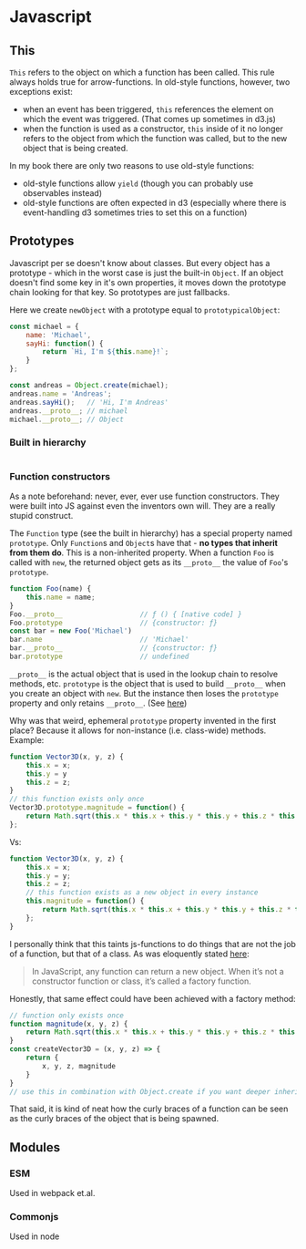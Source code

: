 # Javascript

## This
`This` refers to the object on which a function has been called.
This rule always holds true for arrow-functions.
In old-style functions, however, two exceptions exist:
 - when an event has been triggered, `this` references the element on which the event was triggered. (That comes up sometimes in d3.js)
 - when the function is used as a constructor,  `this` inside of it no longer refers to the object from which the function was called, but to the new object that is being created.

In my book there are only two reasons to use old-style functions:
 - old-style functions allow `yield` (though you can probably use observables instead)
 - old-style functions are often expected in d3 (especially where there is event-handling d3 sometimes tries to set this on a function)

## Prototypes
Javascript per se doesn't know about classes. But every object has a prototype - which in the worst case is just the built-in `Object`.
If an object doesn't find some key in it's own properties, it moves down the prototype chain looking for that key.
So prototypes are just fallbacks.

Here we create `newObject` with a prototype equal to `prototypicalObject`:
```js
const michael = {
    name: 'Michael',
    sayHi: function() {
        return `Hi, I'm ${this.name}!`;
    }
};

const andreas = Object.create(michael);
andreas.name = 'Andreas';
andreas.sayHi();   // 'Hi, I'm Andreas'
andreas.__proto__; // michael
michael.__proto__; // Object
```

### Built in hierarchy
<img scr="https://raw.githubusercontent.com/MichaelLangbein/tdl2/main/backend/data/assets/programming/js_builtin_hierarchy.jpg" />


### Function constructors
As a note beforehand: never, ever, ever use function constructors. They were built into JS against even the inventors own will. They are a really stupid construct.

The `Function` type (see the built in hierarchy) has a special property named `prototype`. Only `Function`s and `Object`s have that - **no types that inherit from them do**. This is a non-inherited property.
When a function `Foo` is called with `new`, the returned object gets as its `__proto__` the value of `Foo`'s `prototype`.
```js
function Foo(name) {
    this.name = name;
}
Foo.__proto__                   // ƒ () { [native code] }
Foo.prototype                   // {constructor: ƒ}
const bar = new Foo('Michael')
bar.name                        // 'Michael'
bar.__proto__                   // {constructor: ƒ}
bar.prototype                   // undefined
```
`__proto__` is the actual object that is used in the lookup chain to resolve methods, etc. `prototype` is the object that is used to build `__proto__` when you create an object with `new`. But the instance then loses the `prototype` property and only retains `__proto__`. (See [here](https://stackoverflow.com/questions/9959727/proto-vs-prototype-in-javascript))


Why was that weird, ephemeral `prototype` property invented in the first place? Because it allows for non-instance (i.e. class-wide) methods.
Example:
```js
function Vector3D(x, y, z) {
    this.x = x;
    this.y = y
    this.z = z;
}
// this function exists only once
Vector3D.prototype.magnitude = function() {
    return Math.sqrt(this.x * this.x + this.y * this.y + this.z * this.z);
};
```
Vs:
```js
function Vector3D(x, y, z) {
    this.x = x;
    this.y = y;
    this.z = z;
    // this function exists as a new object in every instance
    this.magnitude = function() {
        return Math.sqrt(this.x * this.x + this.y * this.y + this.z * this.z);
    };
}
```

I personally think that this taints js-functions to do things that are not the job of a function, but that of a class.
As was eloquently stated [here](https://medium.com/javascript-scene/javascript-factory-functions-vs-constructor-functions-vs-classes-2f22ceddf33e):
> In JavaScript, any function can return a new object. When it’s not a constructor function or class, it’s called a factory function.

Honestly, that same effect could have been achieved with a factory method:
```js
// function only exists once
function magnitude(x, y, z) {
    return Math.sqrt(this.x * this.x + this.y * this.y + this.z * this.z);
}
const createVector3D = (x, y, z) => {
    return {
        x, y, z, magnitude
    }
}
// use this in combination with Object.create if you want deeper inheritance
```

That said, it is kind of neat how the curly braces of a function can be seen as the curly braces of the object that is being spawned.


## Modules

### ESM
Used in webpack et.al.

### Commonjs
Used in node